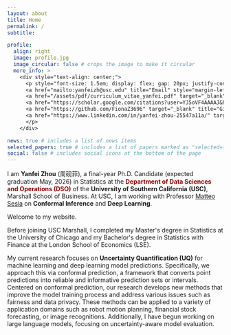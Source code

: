 ```yaml
---
layout: about
title: Home
permalink: /
subtitle:

profile:
  align: right
  image: profile.jpg
  image_circular: false # crops the image to make it circular
  more_info: >
    <div style="text-align: center;">
      <p style="font-size: 1.5em; display: flex; gap: 20px; justify-content: center; align-items: center;">
      <a href="mailto:yanfeizh@usc.edu" title="Email" style="margin-left: -10px; margin-right: -8px;"><i class="fa-solid fa-envelope" style="font-size: 1.0em;"></i></a>
      <a href="/assets/pdf/curriculum_vitae_yanfei.pdf" target="_blank" title="CV" style="margin-left: -10px; margin-right: -8px; margin-top: 1px; font-size: 1.1em;">CV</a>
      <a href="https://scholar.google.com/citations?user=YJ5oVF4AAAAJ&hl=en" target="_blank" title="Google Scholar" style="margin-left: -10px; margin-right: -8px;"><img src="/assets/img/Google_Scholar_logo.svg" alt="Google Scholar" style="width: 28px; height: 28px; vertical-align: text-bottom; margin-top: -2px;"></a>
      <a href="https://github.com/FionaZ3696" target="_blank" title="GitHub" style="margin-left: -6px; margin-right: -12px;"><img src="/assets/img/github-mark.png" alt="GitHub" style="width: 28px; height: 28px; vertical-align: text-bottom; margin-top: -1px;"></a>
      <a href="https://www.linkedin.com/in/yanfei-zhou-25547a11a/" target="_blank" title="LinkedIn" style="margin-left: -10px; margin-top: 2px;"><i class="fa-brands fa-linkedin" style="font-size: 1.1em;"></i></a>
      </p>
    </div>

news: true # includes a list of news items
selected_papers: true # includes a list of papers marked as "selected={true}"
social: false # includes social icons at the bottom of the page
---
```

I am **Yanfei Zhou** (周砚菲), a final-year Ph.D. Candidate (expected graduation May, 2026) in Statistics at the <span style="color:#990000;">**Department of Data Sciences and Operations (DSO)**</span> of the **University of Southern California (USC)**, Marshall School of Business. At USC, I am working with Professor [Matteo Sesia](https://msesia.github.io/) on **Conformal Inference** and **Deep Learning**.

Welcome to my website.

Before joining USC Marshall, I completed my Master's degree in Statistics at the University of Chicago and my Bachelor's degree in Statistics with Finance at the London School of Economics (LSE). 

My current research focuses on **Uncertainty Quantification (UQ)** for machine learning and deep learning model predictions. Specifically, we approach this via conformal prediction, a framework that converts point predictions into reliable and informative prediction sets or intervals. Centered on conformal prediction, our research develops new methods that improve the model training process and address various issues such as fairness and data privacy. These methods can be applied to a variety of application domains such as robot motion planning, financial stock forecasting, or image recognitions. Additionally, I have begun working on large language models, focusing on uncertainty-aware model evaluation.